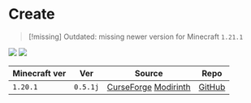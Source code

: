 # Create

> [!missing] Outdated: missing newer version for Minecraft `1.21.1`

![](https://media.forgecdn.net/avatars/thumbnails/1065/184/256/256/638598725500886388.png)
![](https://youtu.be/rR8W-f9YhYA)

| Minecraft ver | Ver      | Source                                                                                                         | Repo                                                   |
| ------------- | -------- | -------------------------------------------------------------------------------------------------------------- | ------------------------------------------------------ |
| `1.20.1`      | `0.5.1j` | [CurseForge](https://www.curseforge.com/minecraft/mc-mods/create) [Modirinth](https://modrinth.com/mod/create) | [GitHub](https://github.com/Creators-of-Create/Create) |
